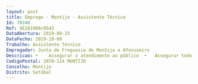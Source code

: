 ```yaml
--- 
layout: post
title: Emprego - Montijo - Assistente Técnico
Id: 70246
Ref: OE201909/0543
DataAbertura: 2019-09-25
DataFecho: 2019-10-09
Trabalho: Assistente Técnico
Empregador: Junta de Freguesia de Montijo e Afonsoeiro
Descricao: •	Assegurar o atendimento ao público  •	Assegurar todo o processo referente ao recenseamento eleitoral  •	Colaborar com a área de contabilidade e tesouraria  •	Colaborar com a área de recursos humanos  •	Manter atualizado o cadastro de canídeos gatídeos  •	Organizar os processos de contraordenação referentes a canídeos ou outros da competência da Junta  •	Colaborar com a organização de eventos, tais como  Colónia Balnear e Dia da Freguesia.
CodigoPostal: 2870-114 MONTIJO
Concelho: Montijo
Distrito: Setúbal
--- 
```

